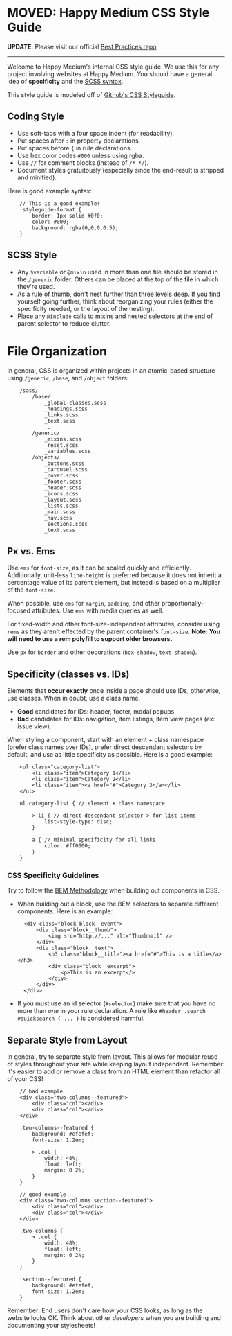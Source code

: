 MOVED: Happy Medium CSS Style Guide
===============

__UPDATE__: Please visit our official [Best Practices repo](https://github.com/itsahappymedium/best-practices).

---

Welcome to Happy Medium's internal CSS style guide. We use this for any project involving websites at Happy Medium. You should have a general idea of **specificity** and the [SCSS syntax](http://sass-lang.com/).

This style guide is modeled off of [Github's CSS Styleguide](https://github.com/styleguide/css).

## Coding Style

* Use soft-tabs with a four space indent (for readability).
* Put spaces after `:` in property declarations.
* Put spaces before `{` in rule declarations.
* Use hex color codes `#000` unless using rgba.
* Use `//` for comment blocks (instead of `/* */`).
* Document styles gratuitously (especially since the end-result is stripped and minified).

Here is good example syntax:

		// This is a good example!
		.styleguide-format {
			border: 1px solid #0f0;
			color: #000;
			background: rgba(0,0,0,0.5);
		}

## SCSS Style

* Any `$variable` or `@mixin` used in more than one file should be stored in the `/generic` folder. Others can be placed at the top of the file in which they're used.
* As a rule of thumb, don't nest further than three levels deep. If you find yourself going further, think about reorganizing your rules (either the specificity needed, or the layout of the nesting).
* Place any `@include` calls to mixins and nested selectors at the end of parent selector to reduce clutter.

# File Organization

In general, CSS is organized within projects in an atomic-based structure using `/generic`, `/base`, and `/object` folders:

		/sass/
			/base/
				_global-classes.scss
				_headings.scss
				_links.scss
				_text.scss
				...
			/generic/
				_mixins.scss
				_reset.scss
				_variables.scss
			/objects/
				_buttons.scss
				_carousel.scss
				_cover.scss
				_footer.scss
				_header.scss
				_icons.scss
				_layout.scss
				_lists.scss
				_main.scss
				_nav.scss
				_sections.scss
				_text.scss

## Px vs. Ems

Use `ems` for `font-size`, as it can be scaled quickly and efficiently. Additionally, unit-less `line-height` is preferred because it does not inherit a percentage value of its parent element, but instead is based on a multiplier of the `font-size`.

When possible, use `ems` for `margin`, `padding`, and other proportionally-focused attributes. Use `ems` with media queries as well.

For fixed-width and other font-size-independent attributes, consider using `rems` as they aren't effected by the parent container's `font-size`. __Note: You will need to use a rem polyfill to support older browsers.__

Use `px` for `border` and other decorations (`box-shadow`, `text-shadow`).

## Specificity (classes vs. IDs)

Elements that **occur exactly** once inside a page should use IDs, otherwise, use classes. When in doubt, use a class name.

* **Good** candidates for IDs: header, footer, modal popups.
* **Bad** candidates for IDs: navigation, item listings, item view pages (ex: issue view).

When styling a component, start with an element + class namespace (prefer class names over IDs), prefer direct descendant selectors by default, and use as little specificity as possible. Here is a good example:

		<ul class="category-list">
			<li class="item">Category 1</li>
			<li class="item">Category 2</li>
			<li class="item"><a href="#">Category 3</a></li>
		</ul>

		ul.category-list { // element + class namespace

			> li { // direct descendant selector > for list items
				list-style-type: disc;
			}

			a { // minimal specificity for all links
				color: #ff0000;
			}
		}

### CSS Specificity Guidelines

Try to follow the [BEM Methodology](http://csswizardry.com/2013/01/mindbemding-getting-your-head-round-bem-syntax/) when building out components in CSS.

* When building out a block, use the BEM selectors to separate different components. Here is an example:

		<div class="block block--event">
			<div class="block__thumb">
				<img src="http://..." alt="Thumbnail" />
			</div>
			<div class="block__text">
				<h3 class="block__title"><a href="#">This is a title</a></h3>
				<div class="block__excerpt">
					<p>This is an excerpt</>
				</div>
			</div>
		</div>

* If you must use an id selector (`#selector`) make sure that you have no more than _one_ in your rule declaration. A rule like `#header .search #quicksearch { ... }` is considered harmful.

## Separate Style from Layout

In general, try to separate style from layout. This allows for modular reuse of styles throughout your site while keeping layout independent. Remember: it's easier to add or remove a class from an HTML element than refactor all of your CSS!

		// bad example
		<div class="two-columns--featured">
			<div class="col"></div>
			<div class="col"></div>
		</div>

		.two-columns--featured {
			background: #efefef;
			font-size: 1.2em;

			> .col {
				width: 48%;
				float: left;
				margin: 0 2%;
			}
		}

		// good example
		<div class="two-columns section--featured">
			<div class="col"></div>
			<div class="col"></div>
		</div>

		.two-columns {
			> .col {
				width: 48%;
				float: left;
				margin: 0 2%;
			}
		}

		.section--featured {
			background: #efefef;
			font-size: 1.2em;
		}

Remember: End users don't care how your CSS looks, as long as the website looks OK. Think about other _developers_ when you are building and documenting your stylesheets!
